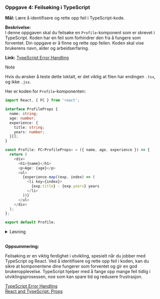 ### **Oppgave 4: Feilsøking i TypeScript**

**Mål:** Lære å identifisere og rette opp feil i TypeScript-kode.

**Beskrivelse:**  
I denne oppgaven skal du feilsøke en `Profile`-komponent som er skrevet i TypeScript. Koden har en feil som forhindrer den fra å fungere som forventet. Din oppgave er å finne og rette opp feilen. Koden skal vise brukerens navn, alder og arbeidserfaring.

**Link:** [TypeScript Error Handling](https://www.typescriptlang.org/docs/handbook/basic-types.html)

> [!NOTE]  
> Hvis du ønsker å teste dette loktalt, er det viktig at filen har endingen `.tsx`, og ikke `.jsx`.

   Her er koden for `Profile`-komponenten:

   ```typescript
   import React, { FC } from 'react';

   interface ProfileProps {
     name: string;
     age: number;
     experience: {
       title: string;
       years: number;
     }[];
   }

   const Profile: FC<ProfileProps> = ({ name, age, experience }) => {
     return (
       <div>
         <h1>{name}</h1>
         <p>Age: {age}</p>
         <ul>
           {experience.map((exp, index) => (
             <li key={index}>
               {exp.title} - {exp.years} years
             </li>
           ))}
         </ul>
       </div>
     );
   };

   export default Profile;
   ```

<details><summary>Løsning</summary>

Feilen i koden er at `experience`-prop ikke blir sendt inn i riktig format. Her er den korrigerte koden:

```typescript
import React, { FC } from 'react';

interface ProfileProps {
  name: string;
  age: number;
  experience: {
    title: string;
    years: number;
  }[];
}

const Profile: FC<ProfileProps> = ({ name, age, experience }) => {
  return (
    <div>
      <h1>{name}</h1>
      <p>Age: {age}</p>
      <ul>
        {experience.map((exp, index) => (
          <li key={index}>
            {exp.title} - {exp.years} years
          </li>
        ))}
      </ul>
    </div>
  );
};

export default Profile;
```


**Forklaring:**  
Etter å ha rettet opp feilen, vil `Profile`-komponenten nå vise brukerens navn, alder og arbeidserfaring korrekt. Sørg for at dataene som sendes inn som props samsvarer med `ProfileProps`-grensesnittet.

</details>

</br>

**Oppsummering:**

Feilsøking er en viktig ferdighet i utvikling, spesielt når du jobber med TypeScript og React. Ved å identifisere og rette opp feil i koden, kan du sikre at komponentene dine fungerer som forventet og gir en god brukeropplevelse. TypeScript hjelper med å fange opp mange feil tidlig i utviklingsprosessen, noe som kan spare tid og redusere frustrasjon.

[TypeScript Error Handling](https://www.typescriptlang.org/docs/handbook/basic-types.html)  
[React and TypeScript: Props](https://fettblog.eu/typescript-react/props/)
